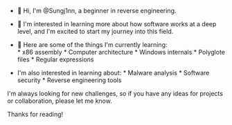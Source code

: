 - 👋 Hi, I'm @Sungj1nn, a beginner in reverse engineering. 
- 👀 I'm interested in learning more about how software works at a deep level, and I'm excited to start my journey into this field.
- 🌱 Here are some of the things I'm currently learning:
      <br>* x86 assembly
      * Computer architecture
      * Windows internals
      * Polyglote files
      * Regular expressions
  
- I'm also interested in learning about:
      * Malware analysis
      * Software security
      * Reverse engineering tools
  
I'm always looking for new challenges, so if you have any ideas for projects or collaboration, please let me know.

Thanks for reading!
<!---
Sungj1nn/Sungj1nn is a ✨ special ✨ repository because its `README.md` (this file) appears on your GitHub profile.
You can click the Preview link to take a look at your changes.
--->

